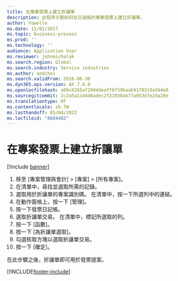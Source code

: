 ```yaml
---
title: 在專案發票上建立折讓單
description: 此程序示範如何在已過帳的專案發票上建立折讓單。
author: Yowelle
ms.date: 11/01/2017
ms.topic: business-process
ms.prod: ''
ms.technology: ''
audience: Application User
ms.reviewer: johnmichalak
ms.search.region: Global
ms.search.industry: Service industries
ms.author: andchoi
ms.search.validFrom: 2016-06-30
ms.dyn365.ops.version: AX 7.0.0
ms.openlocfilehash: a99c6265af2944deaff6f59baab91f0319a564e0
ms.sourcegitcommit: 2c2a5a11d446adec2f21030ab77a053d7e2da28e
ms.translationtype: HT
ms.contentlocale: zh-TW
ms.lasthandoff: 05/04/2022
ms.locfileid: "8684402"
---
```

# <a name="create-a-credit-note-on-project-invoices"></a>在專案發票上建立折讓單

[!include [banner](../../includes/banner.md)]

1. 移至 [專案管理與會計] > [專案] > [所有專案]。 
2. 在清單中，尋找並選取所需的記錄。 
3. 選取用於折讓單的專案識別碼。 在清單中，按一下所選列中的連結。 
4. 在動作窗格上，按一下 [管理]。 
5. 按一下發票日記帳。 
6. 選取折讓單交易。 在清單中，標記所選取的列。 
7. 按一下 [函數]。 
8. 按一下 [為折讓單選取]。 
9. 勾選核取方塊以選取折讓單交易。
10. 按一下 [確定]。 

在此步驟之後，折讓單即可用於發票提案。


[!INCLUDE[footer-include](../../includes/footer-banner.md)]